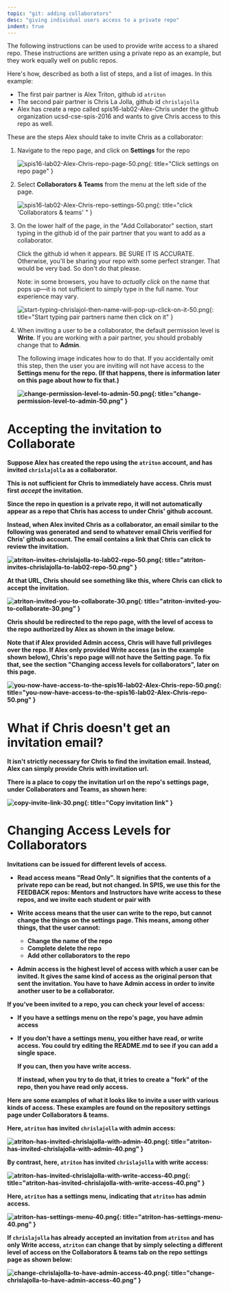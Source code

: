```yaml
---
topic: "git: adding collaborators"
desc: "giving individual users access to a private repo"
indent: true
---
```



The following instructions can be used to provide write access to a shared repo.  These instructions are
written using  a private repo as an example, but they work equally well on public repos.

Here's how, described as both a list of steps, and a list of images.  In this example:

* The first pair partner is Alex Triton, github id `atriton`
* The second pair partner is Chris La Jolla, github id `chrislajolla`
* Alex has create a repo called spis16-lab02-Alex-Chris under the github organization ucsd-cse-spis-2016 and wants to give Chris access to this repo as well.

These are the steps Alex should take to invite Chris as a collaborator:

1. Navigate to the repo page, and click on <b>Settings</b> for the repo

    ![spis16-lab02-Alex-Chris-repo-page-50.png](spis16-lab02-Alex-Chris-repo-page-click-Settings-50.png){: title="Click settings on repo page" }

1. Select <b>Collaborators &amp; Teams</b> from the menu at the left side of the page.

    ![spis16-lab02-Alex-Chris-repo-settings-50.png](spis16-lab02-Alex-Chris-repo-settings-click-collaborators-50.png){: title="click 'Collaborators &amp; teams' " }

1. On the lower half of the page, in the "Add Collaborator" section, start typing in the github id
    of the pair partner that you want to add as a collaborator.

    Click the github id when it appears.  BE SURE IT IS ACCURATE.    Otherwise, you'll be sharing your repo with
    some perfect stranger.  That would be very bad.  So don't do that please.

    Note: in some browsers, you have to *actually click* on the name that pops up&mdash;it is not
    sufficient to simply type in the full name.  Your experience may vary.

    ![start-typing-chrislajol-then-name-will-pop-up-click-on-it-50.png](start-typing-chrislajol-then-name-will-pop-up-click-on-it-50.png){: title="Start typing pair partners name then click on it" }


1.  When inviting a user to be a collaborator, the default permission
    level is <b>Write</b>.  If you are working with a pair partner,
    you should probably change that to <b>Admin</b>.  

    The following
    image indicates how to do that.  If you accidentally omit this
    step, then the user you are inviting will not have access to the
    <b>Settings<b> menu for the repo.  (If that happens, there is
    information later on this page about how to fix that.)

    ![change-permission-level-to-admin-50.png](change-permission-level-to-admin-50.png){: title="change-permission-level-to-admin-50.png" }


# Accepting the invitation to Collaborate

Suppose Alex has created the repo using the `atriton` account, and has invited `chrislajolla` as a collaborator.

This is not sufficient for Chris to immediately have access.   Chris must first *accept* the invitation.

Since the repo in question is a private repo, it will not automatically appear as a repo
that Chris has access to under Chris' github account.

Instead, when Alex invited Chris as a collaborator, an email similar to the following 
was generated and send to whatever email Chris verified for Chris' github account.
The email contains a link that Chris can click to review the invitation. 

![atriton-invites-chrislajolla-to-lab02-repo-50.png](atriton-invites-chrislajolla-to-lab02-repo-50.png){: title="atriton-invites-chrislajolla-to-lab02-repo-50.png" }

At that URL, Chris should see something like this, where Chris can click to accept the invitation.

![atriton-invited-you-to-collaborate-30.png](atriton-invited-you-to-collaborate-30.png){: title="atriton-invited-you-to-collaborate-30.png" }

Chris should be redirected to the repo page, with the level of access to the repo authorized
by Alex as shown in the image below.

Note that if Alex provided <b>Admin</b> access, Chris will have full privileges over
the repo.  If Alex only provided <b>Write</b> access (as in the example shown below), Chris's
repo page will not have the <b>Setting</b> page.    To fix that, see the section "Changing access levels for collaborators", later on this page.

![you-now-have-access-to-the-spis16-lab02-Alex-Chris-repo-50.png](you-now-have-access-to-the-spis16-lab02-Alex-Chris-repo-50.png){: title="you-now-have-access-to-the-spis16-lab02-Alex-Chris-repo-50.png" }

# What if Chris doesn't get an invitation email?

It isn't strictly necessary for Chris to find the invitation email.
Instead, Alex can simply provide Chris with invitation url.

There is a place to copy the invitation url on the repo's settings page, 
under <b>Collaborators and Teams<b>, as shown here:

![copy-invite-link-30.png](copy-invite-link-30.png){: title="Copy invitation link" }

# Changing Access Levels for Collaborators

Invitations can be issued for different levels of access.  

* <b>Read</b> access means "Read Only".  It signifies that the contents of a private repo can be read, but not changed.
   In SPIS, we use this for the FEEDBACK repos: Mentors and Instructors have write
   access to these repos, and we invite each student or pair with 

* <b>Write</b> access means that the user can write to the repo, but cannot change the 
   things on the settings page.  This means, among other things, that the user cannot:
    * Change the name of the repo
    * Complete delete the repo
    * Add other collaborators to the repo

* <b>Admin</b> access is the highest level of access with which a user can be invited.
    It gives the same kind of access as the original person that sent the invitation.
    You have to have Admin access in order to invite another user to be a collaborator.

If you've been invited to a repo, you can check your level of access:

* If you have a settings menu on the repo's page, you have admin access
* If you don't have a settings menu, you either have read, or write access.  You could try
    editing the README.md to see if you can add a single space.  

    If you can, then
    you have write access.  

    If instead, when you try to do that, it tries to create a 
    "fork" of the repo, then you have read only access.    

Here are some examples of what it looks like to invite a user with various kinds of access.
These examples are found
on the repository settings page under <b>Collaborators &amp; teams</b>.

Here, `atriton` has invited `chrislajolla` with admin access:

![atriton-has-invited-chrislajolla-with-admin-40.png](atriton-has-invited-chrislajolla-with-admin-40.png){: title="atriton-has-invited-chrislajolla-with-admin-40.png" }

By contrast, here, `atriton` has invited `chrislajolla` with write access:

![atriton-has-invited-chrislajolla-with-write-access-40.png](atriton-has-invited-chrislajolla-with-write-access-40.png){: title="atriton-has-invited-chrislajolla-with-write-access-40.png" }

Here, `atriton` has a settings menu, indicating that `atriton` has admin access.

![atriton-has-settings-menu-40.png](atriton-has-settings-menu-40.png){: title="atriton-has-settings-menu-40.png" }

If `chrislajolla` has already accepted an invitation from `atriton` and has only <b>Write</b> access, `atriton` can change that by simply selecting a different level of access on the <b>Collaborators &amp; teams</b> tab on the repo settings page as shown below:

![change-chrislajolla-to-have-admin-access-40.png](change-chrislajolla-to-have-admin-access-40.png){: title="change-chrislajolla-to-have-admin-access-40.png" }







